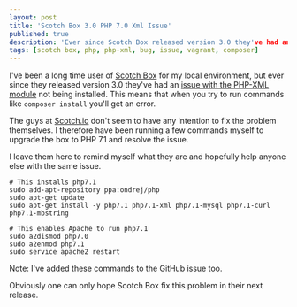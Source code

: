```yaml
---
layout: post
title: 'Scotch Box 3.0 PHP 7.0 Xml Issue'
published: true
description: 'Ever since Scotch Box released version 3.0 they've had an issue with the PHP-XML module not being installed on the Vagrant box.'
tags: [scotch box, php, php-xml, bug, issue, vagrant, composer]
---
```

I've been a long time user of [Scotch Box](https://box.scotch.io/) for my local environment, but ever since they released version 3.0 they've had an [issue with the PHP-XML module](https://github.com/scotch-io/scotch-box) not being installed. This means that when you try to run commands like `composer install` you'll get an error.

The guys at [Scotch.io](https://scotch.io) don't seem to have any intention to fix the problem themselves. I therefore have been running a few commands myself to upgrade the box to PHP 7.1 and resolve the issue.

I leave them here to remind myself what they are and hopefully help anyone else with the same issue.

```shell
# This installs php7.1
sudo add-apt-repository ppa:ondrej/php
sudo apt-get update
sudo apt-get install -y php7.1 php7.1-xml php7.1-mysql php7.1-curl php7.1-mbstring

# This enables Apache to run php7.1
sudo a2dismod php7.0
sudo a2enmod php7.1
sudo service apache2 restart
```

Note: I've added these commands to the GitHub issue too.

Obviously one can only hope Scotch Box fix this problem in their next release.
